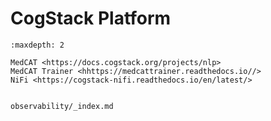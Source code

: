 # CogStack Platform

```{toctree}
:maxdepth: 2

MedCAT <https://docs.cogstack.org/projects/nlp>
MedCAT Trainer <hhttps://medcattrainer.readthedocs.io//>
NiFi <https://cogstack-nifi.readthedocs.io/en/latest/>


observability/_index.md

```
